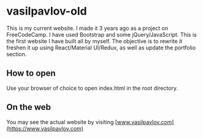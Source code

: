 # vasilpavlov-old

This is my current website. I made it 3 years ago as a project on FreeCodeCamp. I have used Bootstrap and some jQuery/JavaScript. This is the first website I have built all by myself. The objective is to rewrite it freshen it up using React/Material UI/Redux, as well as update the portfolio section.

## How to open

Use your browser of choice to open index.html in the root directory.

## On the web

You may see the actual website by visiting [www.vasilpavlov.com](https://www.vasilpavlov.com)

